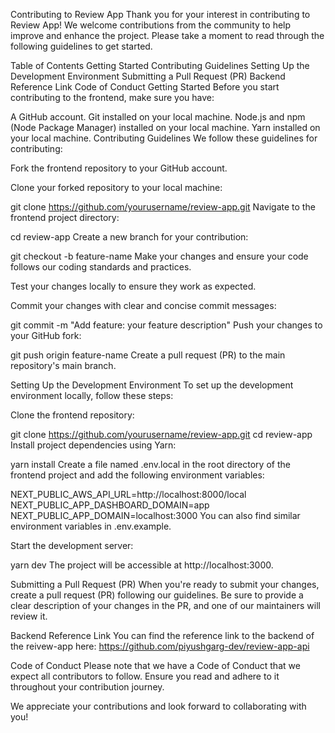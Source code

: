 Contributing to Review App
Thank you for your interest in contributing to Review App! We welcome contributions from the community to help improve and enhance the project. Please take a moment to read through the following guidelines to get started.

Table of Contents
Getting Started
Contributing Guidelines
Setting Up the Development Environment
Submitting a Pull Request (PR)
Backend Reference Link
Code of Conduct
Getting Started
Before you start contributing to the frontend, make sure you have:

A GitHub account.
Git installed on your local machine.
Node.js and npm (Node Package Manager) installed on your local machine.
Yarn installed on your local machine.
Contributing Guidelines
We follow these guidelines for contributing:

Fork the frontend repository to your GitHub account.

Clone your forked repository to your local machine:

git clone https://github.com/yourusername/review-app.git
Navigate to the frontend project directory:

cd review-app
Create a new branch for your contribution:

git checkout -b feature-name
Make your changes and ensure your code follows our coding standards and practices.

Test your changes locally to ensure they work as expected.

Commit your changes with clear and concise commit messages:

git commit -m "Add feature: your feature description"
Push your changes to your GitHub fork:

git push origin feature-name
Create a pull request (PR) to the main repository's main branch.

Setting Up the Development Environment
To set up the development environment locally, follow these steps:

Clone the frontend repository:

git clone https://github.com/yourusername/review-app.git
cd review-app
Install project dependencies using Yarn:

yarn install
Create a file named .env.local in the root directory of the frontend project and add the following environment variables:

NEXT_PUBLIC_AWS_API_URL=http://localhost:8000/local
NEXT_PUBLIC_APP_DASHBOARD_DOMAIN=app
NEXT_PUBLIC_APP_DOMAIN=localhost:3000
You can also find similar environment variables in .env.example.

Start the development server:

yarn dev
The project will be accessible at http://localhost:3000.

Submitting a Pull Request (PR)
When you're ready to submit your changes, create a pull request (PR) following our guidelines. Be sure to provide a clear description of your changes in the PR, and one of our maintainers will review it.

Backend Reference Link
You can find the reference link to the backend of the reivew-app here: https://github.com/piyushgarg-dev/review-app-api

Code of Conduct
Please note that we have a Code of Conduct that we expect all contributors to follow. Ensure you read and adhere to it throughout your contribution journey.

We appreciate your contributions and look forward to collaborating with you!